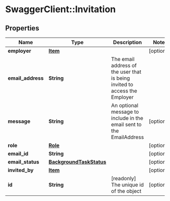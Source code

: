 # SwaggerClient::Invitation

## Properties
Name | Type | Description | Notes
------------ | ------------- | ------------- | -------------
**employer** | [**Item**](Item.md) |  | [optional] 
**email_address** | **String** | The email address of the user that is being invited to access the Employer | 
**message** | **String** | An optional message to include in the email sent to the EmailAddress | [optional] 
**role** | [**Role**](Role.md) |  | [optional] 
**email_id** | **String** |  | [optional] 
**email_status** | [**BackgroundTaskStatus**](BackgroundTaskStatus.md) |  | [optional] 
**invited_by** | [**Item**](Item.md) |  | [optional] 
**id** | **String** | [readonly] The unique id of the object | [optional] 

